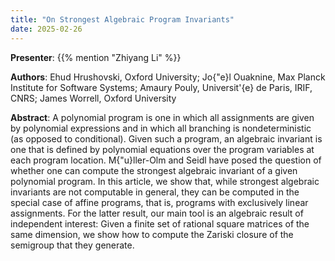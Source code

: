 ```yaml
---
title: "On Strongest Algebraic Program Invariants"
date: 2025-02-26
---
```



**Presenter**: {{% mention "Zhiyang Li" %}}

**Authors**: Ehud Hrushovski, Oxford University; Jo{\"e}l Ouaknine, Max Planck Institute for Software Systems; Amaury Pouly, Universit\'{e} de Paris, IRIF, CNRS; James Worrell, Oxford University

**Abstract**: A polynomial program is one in which all assignments are given by polynomial expressions and in which all branching is nondeterministic (as opposed to conditional). Given such a program, an algebraic invariant is one that is defined by polynomial equations over the program variables at each program location. M{\"u}ller-Olm and Seidl have posed the question of whether one can compute the strongest algebraic invariant of a given polynomial program. In this article, we show that, while strongest algebraic invariants are not computable in general, they can be computed in the special case of affine programs, that is, programs with exclusively linear assignments. For the latter result, our main tool is an algebraic result of independent interest: Given a finite set of rational square matrices of the same dimension, we show how to compute the Zariski closure of the semigroup that they generate.
